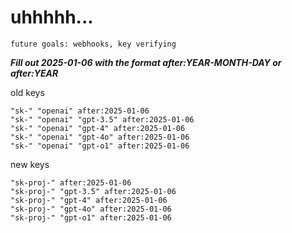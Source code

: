 # uhhhhh...

`future goals: webhooks, key verifying`



***Fill out 2025-01-06 with the format after:YEAR-MONTH-DAY or after:YEAR***

old keys
```
"sk-" "openai" after:2025-01-06
"sk-" "openai" "gpt-3.5" after:2025-01-06
"sk-" "openai" "gpt-4" after:2025-01-06
"sk-" "openai" "gpt-4o" after:2025-01-06
"sk-" "openai" "gpt-o1" after:2025-01-06
```

new keys
```
"sk-proj-" after:2025-01-06
"sk-proj-" "gpt-3.5" after:2025-01-06
"sk-proj-" "gpt-4" after:2025-01-06
"sk-proj-" "gpt-4o" after:2025-01-06
"sk-proj-" "gpt-o1" after:2025-01-06
```
